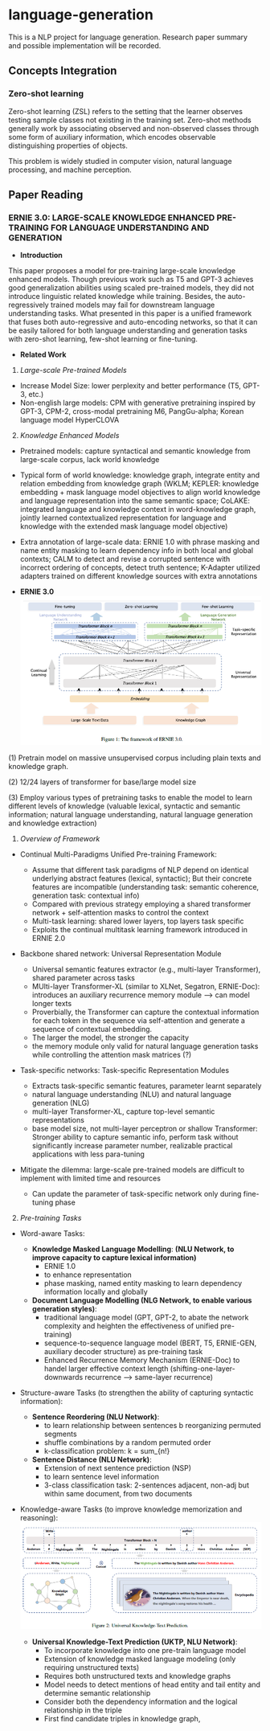 # language-generation

This is a NLP project for language generation. Research paper summary and possible implementation will be recorded.

## Concepts Integration

### Zero-shot learning

Zero-shot learning (ZSL) refers to the setting that the learner observes testing sample classes not existing in the 
training set. Zero-shot methods generally work by associating observed and non-observed classes through some form 
of auxiliary information, which encodes observable distinguishing properties of objects.

This problem is widely studied in computer vision, natural language processing, and machine perception.


## Paper Reading

### ERNIE 3.0:  LARGE-SCALE KNOWLEDGE ENHANCED PRE-TRAINING FOR LANGUAGE UNDERSTANDING AND GENERATION

- **Introduction**

This paper proposes a model for pre-training large-scale knowledge enhanced models. Though previous work such as T5 and 
GPT-3 achieves good generalization abilities using scaled pre-trained models, they did not introduce linguistic related
knowledge while training. Besides, the auto-regressively trained models may fail for downstream language understanding 
tasks. What presented in this paper is a unified framework that fuses both auto-regressive and auto-encoding networks, 
so that it can be easily tailored for both language understanding and generation tasks with zero-shot learning, few-shot 
learning or fine-tuning.


- **Related Work**

1. _Large-scale Pre-trained Models_

- Increase Model Size: lower perplexity and better performance (T5, GPT-3, etc.)
- Non-english large models: CPM with generative pretraining inspired by GPT-3, CPM-2, cross-modal pretraining M6, 
PangGu-alpha; Korean language model HyperCLOVA

2. _Knowledge Enhanced Models_

- Pretrained models: capture syntactical and semantic knowledge from large-scale corpus, lack world knowledge
- Typical form of world knowledge: knowledge graph, integrate entity and relation embedding from knowledge graph
(WKLM; KEPLER: knowledge embedding + mask language model objectives to align world knowledge and language representation
into the same semantic space; CoLAKE: integrated language and knowledge context in word-knowledge graph, jointly learned 
contextualized representation for language and knowledge with the extended mask language model objective)
- Extra annotation of large-scale data: ERNIE 1.0 with phrase masking and name entity masking to learn dependency info
in both local and global contexts; CALM to detect and revise a corrupted sentence with incorrect ordering of concepts,
detect truth sentence; K-Adapter utilized adapters trained on different knowledge sources with extra annotations


- **ERNIE 3.0**
![img.png](img.png)

(1) Pretrain model on massive unsupervised corpus including plain texts and knowledge graph.

(2) 12/24 layers of transformer for base/large model size

(3) Employ various types of pretraining tasks to enable the model to learn different levels of knowledge (valuable 
lexical, syntactic and semantic information; natural language understanding, natural language generation and knowledge 
extraction)

1. _Overview of Framework_

- Continual Multi-Paradigms Unified Pre-training Framework:
  - Assume that different task paradigms of NLP depend on identical underlying abstract features (lexical, syntactic);
  But their concrete features are incompatible (understanding task: semantic coherence, generation task: contextual info)
  - Compared with previous strategy employing a shared transformer network + self-attention masks to control the context
  - Multi-task learning: shared lower layers, top layers task specific
  - Exploits the continual multitask learning framework introduced in ERNIE 2.0

- Backbone shared network: Universal Representation Module
  - Universal semantic features extractor (e.g., multi-layer Transformer), shared parameter across tasks
  - MUlti-layer Transformer-XL (similar to XLNet, Segatron, ERNIE-Doc): 
  introduces an auxiliary recurrence memory module --> can model longer texts
  - Proverbially, the Transformer can capture the contextual information for each token in the sequence via 
  self-attention and generate a sequence of contextual embedding.
  - The larger the model, the stronger the capacity
  - the memory module only valid for natural language generation tasks while controlling the attention mask matrices (?)

- Task-specific networks: Task-specific Representation Modules
  - Extracts task-specific semantic features, parameter learnt separately
  - natural language understanding (NLU) and natural language generation (NLG)
  - multi-layer Transformer-XL, capture top-level semantic representations
  - base model size, not multi-layer perceptron or shallow Transformer: Stronger ability to capture semantic info, 
  perform task without significantly increase parameter number, realizable practical applications with less para-tuning

- Mitigate the dilemma: large-scale pre-trained models are difficult to implement with limited time and resources
  - Can update the parameter of task-specific network only during fine-tuning phase


2. _Pre-training Tasks_

- Word-aware Tasks:
  - **Knowledge Masked Language Modelling**:
  **(NLU Network, to improve capacity to capture lexical information)**
    - ERNIE 1.0
    - to enhance representation
    - phase masking, named entity masking to learn dependency information locally and globally
  - **Document Language Modelling (NLG Network, to enable various generation styles)**: 
    - traditional language model (GPT, GPT-2, to abate the network complexity and heighten the effectiveness of 
    unified pre-training)
    - sequence-to-sequence language model (BERT, T5, ERNIE-GEN, auxiliary decoder structure) as pre-training task
    - Enhanced Recurrence Memory Mechanism (ERNIE-Doc) to handel larger effective context length 
    (shifting-one-layer-downwards recurrence --> same-layer recurrence)

- Structure-aware Tasks (to strengthen the ability of capturing syntactic information):
  - **Sentence Reordering (NLU Network)**:
    - to learn relationship between sentences b reorganizing permuted segments
    - shuffle combinations by a random permuted order
    - k-classification problem: k = sum_{n!}
  - **Sentence Distance (NLU Network)**:
    - Extension of next sentence prediction (NSP)
    - to learn sentence level information
    - 3-class classification task: 2-sentences adjacent, non-adj but within same document, from two documents

- Knowledge-aware Tasks (to improve knowledge memorization and reasoning):
![img_1.png](img_1.png)
  - **Universal Knowledge-Text Prediction (UKTP, NLU Network)**:
    - To incorporate knowledge into one pre-train language model
    - Extension of knowledge masked language modeling (only requiring unstructured texts)
    - Requires both unstructured texts and knowledge graphs
    - Model needs to detect mentions of head entity and tail entity and determine semantic relationship
    - Consider both the dependency information and the logical relationship in the triple
    - First find candidate triples in knowledge graph, 
    